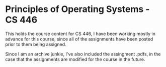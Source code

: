 # Principles of Operating Systems - CS 446

This holds the course content for CS 446, I have been working mostly in advance for this course, since all of the assignments have been posted prior to them being assigned.

Since I am an archive junkie, I've also included the assingment .pdfs, in the case that the assignments are modified for the course in the future.
